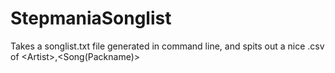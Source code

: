 # StepmaniaSonglist
Takes a songlist.txt file generated in command line, and spits out a nice .csv of &lt;Artist>,&lt;Song(Packname)>
